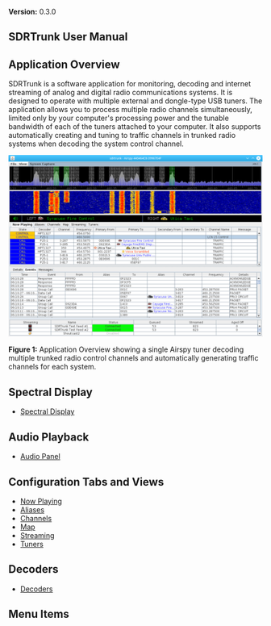 **Version:** 0.3.0

SDRTrunk User Manual
---

Application Overview
---
SDRTrunk is a software application for monitoring, decoding and internet streaming of
analog and digital radio communications systems.  It is designed to operate with 
multiple external and dongle-type USB tuners.  The application allows you to process
multiple radio channels simultaneously, limited only by your computer's processing 
power and the tunable bandwidth of each of the tuners attached to your computer.  It
also supports automatically creating and tuning to traffic channels in trunked 
radio systems when decoding the system control channel. 

![Figure 1: Application Overview](images/ApplicationOverview_V0.3.0.png)

**Figure 1:** Application Overview showing a single Airspy tuner decoding multiple 
trunked radio control channels and automatically generating traffic channels for
each system.

Spectral Display
---
* [Spectral Display](SpectralDisplay_V0.3.0)

Audio Playback
---
* [Audio Panel](AudioPanel_V0.3.0)

Configuration Tabs and Views
---
* [Now Playing](NowPlaying_V0.3.0)
* [Aliases](Aliases_V0.3.0)
* [Channels](Channels_V0.3.0)
* [Map](Map_V0.3.0)
* [Streaming](Streaming_V0.3.0)
* [Tuners](Tuners_V0.3.0)

Decoders
---
* [Decoders](Decoders_V0.3.0)

Menu Items
---

